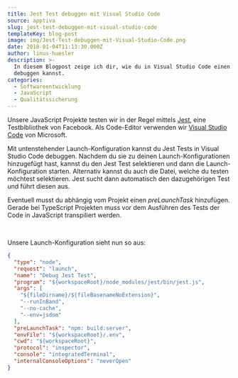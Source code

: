 ```yaml
---
title: Jest Test debuggen mit Visual Studio Code
source: apptiva
slug: jest-test-debuggen-mit-visual-studio-code
templateKey: blog-post
image: img/Jest-Test-debuggen-mit-Visual-Studio-Code.png
date: 2018-01-04T11:13:30.000Z
author: linus-huesler
description: >-
  In diesem Blogpost zeige ich dir, wie du in Visual Studio Code einen Jest Test
  debuggen kannst.
categories:
  - Softwareentwicklung
  - JavaScript
  - Qualitätssicherung
---
```


Unsere JavaScript Projekte testen wir in der Regel mittels [Jest](https://facebook.github.io/jest/), eine Testbibliothek von Facebook. Als Code-Editor verwenden wir [Visual Studio Code](https://code.visualstudio.com/) von Microsoft.

Mit untenstehender Launch-Konfiguration kannst du Jest Tests in Visual Studio Code debuggen. Nachdem du sie zu deinen Launch-Konfigurationen hinzugefügt hast, kannst du den Jest Test selektieren und dann die Launch-Konfiguration starten. Alternativ kannst du auch die Datei, welche du testen möchtest selektieren. Jest sucht dann automatisch den dazugehörigen Test und führt diesen aus.

Eventuell musst du abhängig vom Projekt einen <em>preLaunchTask</em> hinzufügen. Gerade bei TypeScript Projekten muss vor dem Ausführen des Tests der Code in JavaScript transpiliert werden.

&nbsp;

Unsere Launch-Konfiguration sieht nun so aus:

```json
{
  "type": "node",
  "request": "launch",
  "name": "Debug Jest Test",
  "program": "${workspaceRoot}/node_modules/jest/bin/jest.js",
  "args": [
    "${fileDirname}/${fileBasenameNoExtension}",
    "--runInBand",
    "--no-cache",
    "--env=jsdom"
  ],
  "preLaunchTask": "npm: build:server",
  "envFile": "${workspaceRoot}/.env",
  "cwd": "${workspaceRoot}",
  "protocol": "inspector",
  "console": "integratedTerminal",
  "internalConsoleOptions": "neverOpen"
}
```
